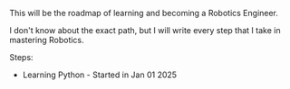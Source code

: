 This will be the roadmap of learning and becoming a Robotics Engineer.

I don't know about the exact path, but I will write every step that I take in mastering Robotics.

Steps:

- Learning Python - Started in Jan 01 2025
